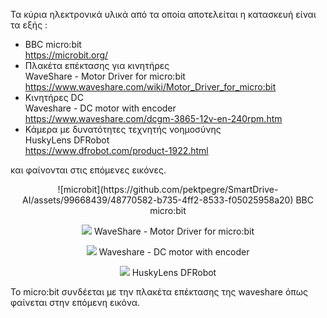 Τα κύρια ηλεκτρονικά υλικά από τα οποία αποτελείται η κατασκευή είναι τα εξής :
- BBC micro:bit\
https://microbit.org/
- Πλακέτα επέκτασης για κινητήρες\
WaveShare - Motor Driver for micro:bit\
https://www.waveshare.com/wiki/Motor_Driver_for_micro:bit
- Κινητήρες DC\
Waveshare - DC motor with encoder\
https://www.waveshare.com/dcgm-3865-12v-en-240rpm.htm
- Κάμερα με δυνατότητες τεχνητής νοημοσύνης\
HuskyLens DFRobot\
https://www.dfrobot.com/product-1922.html

και φαίνονται στις επόμενες εικόνες.

<p style="text-align: center;">
![microbit](https://github.com/pektpegre/SmartDrive-AI/assets/99668439/48770582-b735-4ff2-8533-f05025958a20)
BBC micro:bit
</p>

<p style="text-align: center;">
<img src="https://github.com/pektpegre/SmartDrive-AI/assets/99668439/55026ae5-e6e0-4526-9cf7-9ee39574d3ae">
WaveShare - Motor Driver for micro:bit
</p>

<p style="text-align: center;">
<img src="https://github.com/pektpegre/SmartDrive-AI/assets/99668439/4d04777f-725c-48a5-adb4-ca2c4b586bd7">
Waveshare - DC motor with encoder
</p>

<p style="text-align: center;">
<img src="https://github.com/pektpegre/SmartDrive-AI/assets/99668439/3fe8acee-824e-4c5e-bef6-be577ba2a257">
HuskyLens DFRobot
</p>


Το micro:bit συνδέεται με την πλακέτα επέκτασης της waveshare όπως φαίνεται στην επόμενη εικόνα. 
